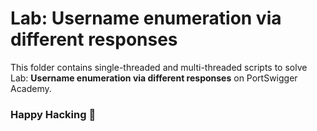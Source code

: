 # Lab: Username enumeration via different responses
This folder contains single-threaded and multi-threaded scripts to solve Lab: **Username enumeration via different responses** on PortSwigger Academy.

### Happy Hacking 👾
